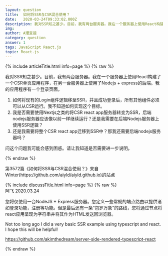 ```yaml
---
layout: question
title:  如何将SSR与CSR混合使用？
date:   2020-03-24T09:33:02.000Z
description: 我对SSR知之甚少。目前，我有两台服务器。我在一个服务器上使用React构建了一个CSR单页应用程序，在另一台服务器上使用了Nodejs + expres...
img: 
author: A理查德
category: question
answer: 1
tags: JavaScript React.js
topic: React.js
---
```

<div class="article-root">
  <div class="article">
    {% include articleTitle.html info=page %}
    {% raw %}
    <div class="article-content"><p><font style="vertical-align: inherit;"><font style="vertical-align: inherit;">我对SSR知之甚少。</font><font style="vertical-align: inherit;">目前，我有两台服务器。</font><font style="vertical-align: inherit;">我在一个服务器上使用React构建了一个CSR单页应用程序，在另一台服务器上使用了Nodejs + express的后端。</font><font style="vertical-align: inherit;">我的应用程序有一个登录页面。</font></font></p>

<ol>
<li><font style="vertical-align: inherit;"><font style="vertical-align: inherit;">如何将现有的Login组件逻辑移至SSR，并且成功登录后，所有其他组件必须可以从CSR运行。</font><font style="vertical-align: inherit;">我不知道如何实现这个目标。</font></font></li>
<li><font style="vertical-align: inherit;"><font style="vertical-align: inherit;">我是否需要使用Nextjs之类的将CSR react app服务器转变为SSR，后端nodejs服务器应该像以前一样继续运行？</font><font style="vertical-align: inherit;">还是我需要在后端Nodejs服务器上使用SSR逻辑？</font></font></li>
<li><font style="vertical-align: inherit;"><font style="vertical-align: inherit;">还是我需要将整个CSR react app迁移到SSR中？</font><font style="vertical-align: inherit;">那我还需要后端nodejs服务器吗？</font></font></li>
</ol>

<p><font style="vertical-align: inherit;"><font style="vertical-align: inherit;">问这个问题我可能会感到困惑。</font><font style="vertical-align: inherit;">请让我知道是否需要进一步说明。</font></font></p></div>
    {% endraw %}
  </div>
  <p class="winter_mark">第3572篇《如何将SSR与CSR混合使用？》来自Winter(https://github.com/aiyld/aiyld.github.io)的站点</p>
  <div class="discuss-wrapper">
    {% include discussTitle.html info=page %}
    {% raw %}
    <div class="discuss-list">
    <div class="discuss-item">
        <div class="discuss-parent">
          <div class="discuss-meta">
            <span class="discuss-user">阿飞</span>
            <span class="discuss-time">2020.03.24</span>
          </div>
          <div class="discuss-comment"><p><font style="vertical-align: inherit;"><font style="vertical-align: inherit;">您将仅使用一台NodeJS + Express服务器。</font><font style="vertical-align: inherit;">您定义一些常规的端点路由以提供诸如登录功能，注册等功能。</font><font style="vertical-align: inherit;">但是最后还有一条“包罗万象”的路线，您将通过节点将react应用呈现为字符串并将其作为HTML发送回浏览器。</font></font></p>

<p>Not too long ago I did a very basic SSR example using typescript and react. I hope this will be helpful!</p>

<p><a href="https://github.com/akimthedream/server-side-rendered-typescript-react" rel="nofollow noreferrer">https://github.com/akimthedream/server-side-rendered-typescript-react</a></p></div>
        </div></div>
    </div>
    {% endraw %}
  </div>
<div>
